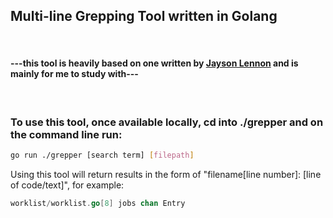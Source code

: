 ## Multi-line Grepping Tool written in Golang

&nbsp;
#### ---this tool is heavily based on one written by [Jayson Lennon](https://github.com/jayson-lennon) and is mainly for me to study with---
&nbsp;

### To use this tool, once available locally, cd into ./grepper and on the command line run:

```bash
go run ./grepper [search term] [filepath]
```

Using this tool will return results in the form of "filename[line number]: [line of code/text]", 
for example: 

```go
worklist/worklist.go[8] jobs chan Entry
```